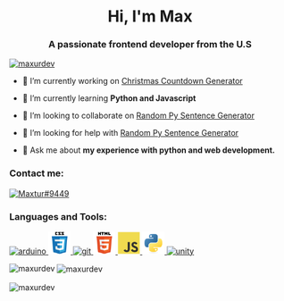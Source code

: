 <h1 align="center">Hi, I'm Max</h1>
<h3 align="center">A passionate frontend developer from the U.S</h3>

<p align="left"> <a href="https://github.com/ryo-ma/github-profile-trophy"><img src="https://github-profile-trophy.vercel.app/?username=maxurdev" alt="maxurdev" /></a> </p>

- 🔭 I’m currently working on [Christmas Countdown Generator](https://github.com/MaxurDev/Christmas-Countdown-WS)

- 🌱 I’m currently learning **Python and Javascript**

- 👯 I’m looking to collaborate on [Random Py Sentence Generator](https://github.com/MaxurDev/Random-Py-Sentence-Generator)

- 🤝 I’m looking for help with [Random Py Sentence Generator](https://github.com/MaxurDev/Random-Py-Sentence-Generator)

- 💬 Ask me about **my experience with python and web development.**

<h3 align="left">Contact me:</h3>
<p align="left">
<a href="https://discord.gg/Maxtur#9449" target="blank"><img align="center" src="https://raw.githubusercontent.com/rahuldkjain/github-profile-readme-generator/master/src/images/icons/Social/discord.svg" alt="Maxtur#9449" height="30" width="40" /></a>
</p>

<h3 align="left">Languages and Tools:</h3>
<p align="left"> <a href="https://www.arduino.cc/" target="_blank" rel="noreferrer"> <img src="https://cdn.worldvectorlogo.com/logos/arduino-1.svg" alt="arduino" width="40" height="40"/> </a> <a href="https://www.w3schools.com/css/" target="_blank" rel="noreferrer"> <img src="https://raw.githubusercontent.com/devicons/devicon/master/icons/css3/css3-original-wordmark.svg" alt="css3" width="40" height="40"/> </a> <a href="https://git-scm.com/" target="_blank" rel="noreferrer"> <img src="https://www.vectorlogo.zone/logos/git-scm/git-scm-icon.svg" alt="git" width="40" height="40"/> </a> <a href="https://www.w3.org/html/" target="_blank" rel="noreferrer"> <img src="https://raw.githubusercontent.com/devicons/devicon/master/icons/html5/html5-original-wordmark.svg" alt="html5" width="40" height="40"/> </a> <a href="https://developer.mozilla.org/en-US/docs/Web/JavaScript" target="_blank" rel="noreferrer"> <img src="https://raw.githubusercontent.com/devicons/devicon/master/icons/javascript/javascript-original.svg" alt="javascript" width="40" height="40"/> </a> <a href="https://www.python.org" target="_blank" rel="noreferrer"> <img src="https://raw.githubusercontent.com/devicons/devicon/master/icons/python/python-original.svg" alt="python" width="40" height="40"/> </a> <a href="https://unity.com/" target="_blank" rel="noreferrer"> <img src="https://www.vectorlogo.zone/logos/unity3d/unity3d-icon.svg" alt="unity" width="40" height="40"/> </a> </p>

<p><img align="left" src="https://github-readme-stats.vercel.app/api/top-langs?username=maxurdev&show_icons=true&locale=en&layout=compact" alt="maxurdev" /></p>

<p>&nbsp;<img align="center" src="https://github-readme-stats.vercel.app/api?username=maxurdev&show_icons=true&locale=en" alt="maxurdev" /></p>

<p><img align="center" src="https://github-readme-streak-stats.herokuapp.com/?user=maxurdev&" alt="maxurdev" /></p>
